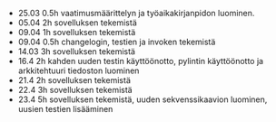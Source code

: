 - 25.03 0.5h vaatimusmäärittelyn ja työaikakirjanpidon luominen.
- 05.04 2h sovelluksen tekemistä
- 09.04 1h sovelluksen tekemistä
- 09.04 0.5h changelogin, testien ja invoken tekemistä
- 14.03 3h sovelluksen tekemistä
- 16.4 2h kahden uuden testin käyttöönotto, pylintin käyttöönotto ja arkkitehtuuri tiedoston luominen
- 21.4 2h sovelluksen tekemistä
- 22.4 3h sovelluksen tekemistä
- 23.4 5h sovelluksen tekemistä, uuden sekvenssikaavion luominen, uusien testien lisääminen
